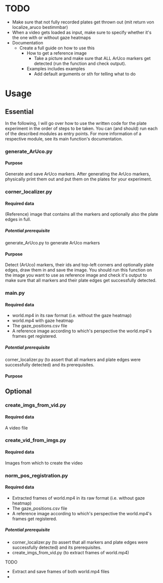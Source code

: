 # TODO

* Make sure that not fully recorded plates get thrown out (mit return von localize_aruco bestimmbar)
* When a video gets loaded as input, make sure to specify whether it's the one with or without gaze heatmaps
* Documentation
  * Create a full guide on how to use this
    * How to get a reference image
      * Take a picture and make sure that ALL ArUco markers get detected (run the function and check output).
    * Examples includes examples
      * Add default arguments or sth for telling what to do

# Usage

## Essential

In the following, I will go over how to use the written code for the plate experiment in the order of 
steps to be taken. You can (and should) run each of the described modules as entry points.
For more information of a respective module, see its main function's documentation.

### generate_ArUco.py

#### Purpose

Generate and save ArUco markers. After generating the ArUco markers, physically print them out and put 
them on the plates for your experiment. 

### corner_localizer.py

#### Required data

(Reference) image that contains all the markers and optionally also the plate edges in full.

##### Potential prerequisite

generate_ArUco.py to generate ArUco markers

#### Purpose
Detect (ArUco) markers, their ids and top-left corners and optionally plate edges, draw them in 
and save the image. You should run this function on the image you want to use as reference 
image and check it's output to make sure that all markers and their plate edges get successfully 
detected.

### main.py

#### Required data

* world.mp4 in its raw format (i.e. without the gaze heatmap)
* world.mp4 with gaze heatmap
* The gaze_positions.csv file
* A reference image according to which's perspective the world.mp4's frames get registered.

##### Potential prerequisite

corner_localizer.py (to assert that all markers and plate edges were successfully detected) and its 
prerequisites.

#### Purpose

## Optional

### create_imgs_from_vid.py

#### Required data

A video file

### create_vid_from_imgs.py

#### Required data

Images from which to create the video

### norm_pos_registration.py

#### Required data

* Extracted frames of world.mp4 in its raw format (i.e. without gaze heatmap)
* The gaze_positions.csv file
* A reference image according to which's perspective the world.mp4's frames get registered.

##### Potential prerequisite

* corner_localizer.py (to assert that all markers and plate edges were successfully detected) and its 
prerequisites.
* create_imgs_from_vid.py (to extract frames of world.mp4)

TODO
* Extract and save frames of both world.mp4 files
* 